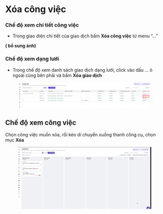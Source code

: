 # Xóa công việc

### Chế độ xem chi tiết công việc

* Trong giao diện chi tiết của giao dịch bấm **Xóa công việc** từ menu “...”&#x20;

**( bổ sung ảnh)**

### **Chế độ xem dạng lưới**&#x20;

* Trong chế độ xem danh sách giao dịch  dạng lưới, click vào dấu ... ỏ ngoài cùng bên phải và bấm **Xóa giao dịch**

<figure><img src="../../../.gitbook/assets/image (1495).png" alt=""><figcaption></figcaption></figure>

## Chế độ xem công việc

Chọn công việc muốn xóa, rồi kéo di chuyển xuống thanh công cụ, chọn mục **Xóa**&#x20;

<figure><img src="../../../.gitbook/assets/xóa công việc.gif" alt=""><figcaption></figcaption></figure>

